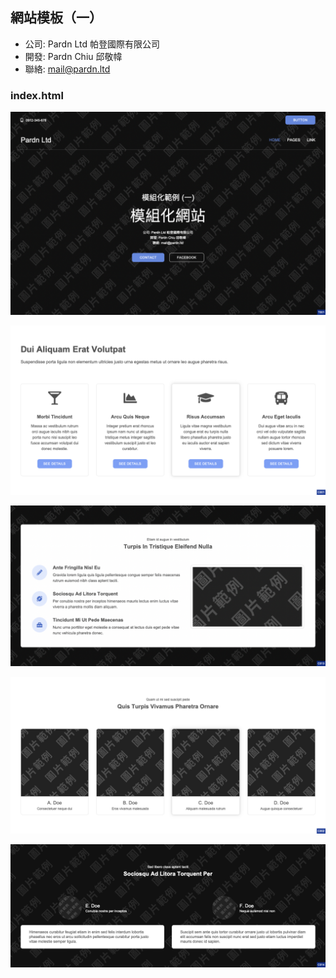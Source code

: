 ## 網站模板（一）

- 公司: Pardn Ltd 帕登國際有限公司
- 開發: Pardn Chiu 邱敬幃
- 聯絡: mail@pardn.ltd

### index.html

![T001](./image/T001.png)

![C001](./image/C001.png)

![C013](./image/C013.png)

![C002](./image/C002.png)

![C014](./image/C014.png)
